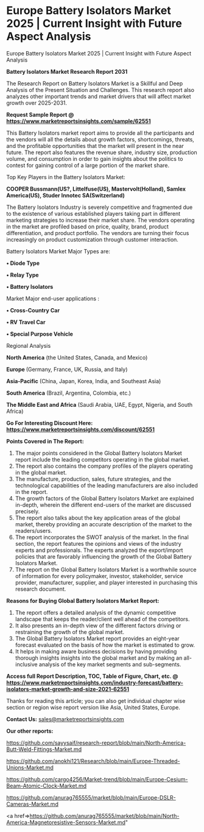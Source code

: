 # Europe Battery Isolators Market 2025 | Current Insight with Future Aspect Analysis
Europe Battery Isolators Market 2025 | Current Insight with Future Aspect Analysis

<strong>Battery Isolators Market Research Report 2031</strong>

The Research Report on Battery Isolators Market is a Skillful and Deep Analysis of the Present Situation and Challenges. This research report also analyzes other important trends and market drivers that will affect market growth over 2025-2031.

<strong>Request Sample Report @ <a href=https://www.marketreportsinsights.com/sample/62551>https://www.marketreportsinsights.com/sample/62551</a></strong>

This Battery Isolators market report aims to provide all the participants and the vendors will all the details about growth factors, shortcomings, threats, and the profitable opportunities that the market will present in the near future. The report also features the revenue share, industry size, production volume, and consumption in order to gain insights about the politics to contest for gaining control of a large portion of the market share.

Top Key Players in the Battery Isolators Market:

<strong>COOPER Bussmann(US?, Littelfuse(US), Mastervolt(Holland), Samlex America(US), Studer Innotec SA(Switzerland)</strong>

The Battery Isolators Industry is severely competitive and fragmented due to the existence of various established players taking part in different marketing strategies to increase their market share. The vendors operating in the market are profiled based on price, quality, brand, product differentiation, and product portfolio. The vendors are turning their focus increasingly on product customization through customer interaction.

Battery Isolators Market Major Types are:

<strong>• Diode Type

• Relay Type

• Battery Isolators</strong>

Market Major end-user applications :

<strong>• Cross-Country Car

• RV Travel Car

• Special Purpose Vehicle</strong>

Regional Analysis

</u><strong><b>North America</b></strong> (the United States, Canada, and Mexico)

<strong><b>Europe </b></strong>(Germany, France, UK, Russia, and Italy)

<strong><b>Asia-Pacific</b></strong> (China, Japan, Korea, India, and Southeast Asia)

<strong><b>South America</b></strong> (Brazil, Argentina, Colombia, etc.)

<strong><b>The Middle East and Africa</b></strong> (Saudi Arabia, UAE, Egypt, Nigeria, and South Africa)

<strong>Go For Interesting Discount Here: <a href=https://www.marketreportsinsights.com/discount/62551>https://www.marketreportsinsights.com/discount/62551</a></strong>

<strong>Points Covered in The Report:</strong>
<ol>
  <li>The major points considered in the Global Battery Isolators Market report include the leading competitors operating in the global market.</li>
  <li>The report also contains the company profiles of the players operating in the global market.</li>
  <li>The manufacture, production, sales, future strategies, and the technological capabilities of the leading manufacturers are also included in the report.</li>
  <li>The growth factors of the Global Battery Isolators Market are explained in-depth, wherein the different end-users of the market are discussed precisely.</li>
  <li>The report also talks about the key application areas of the global market, thereby providing an accurate description of the market to the readers/users.</li>
  <li>The report incorporates the SWOT analysis of the market. In the final section, the report features the opinions and views of the industry experts and professionals. The experts analyzed the export/import policies that are favorably influencing the growth of the Global Battery Isolators Market.</li>
  <li>The report on the Global Battery Isolators Market is a worthwhile source of information for every policymaker, investor, stakeholder, service provider, manufacturer, supplier, and player interested in purchasing this research document.</li>
</ol>
<strong>Reasons for Buying Global Battery Isolators Market Report:</strong>

<ol>
  <li>The report offers a detailed analysis of the dynamic competitive landscape that keeps the reader/client well ahead of the competitors.</li>
  <li>It also presents an in-depth view of the different factors driving or restraining the growth of the global market.</li>
  <li>The Global Battery Isolators Market report provides an eight-year forecast evaluated on the basis of how the market is estimated to grow.</li>
  <li>It helps in making aware business decisions by having providing thorough insights insights into the global market and by making an all-inclusive analysis of the key market segments and sub-segments.</li>
</ol>
<strong>Access full Report Description, TOC, Table of Figure, Chart, etc. @ <a href=https://www.marketreportsinsights.com/industry-forecast/battery-isolators-market-growth-and-size-2021-62551>https://www.marketreportsinsights.com/industry-forecast/battery-isolators-market-growth-and-size-2021-62551</a></strong>


Thanks for reading this article; you can also get individual chapter wise section or region wise report version like Asia, United States, Europe.

<strong>Contact Us:</strong>
sales@marketreportsinsights.com

<strong>Our other reports:</strong>

<a href=https://github.com/sayysaif/research-report/blob/main/North-America-Butt-Weld-Fittings-Market.md>https://github.com/sayysaif/research-report/blob/main/North-America-Butt-Weld-Fittings-Market.md</a>

<a href=https://github.com/anokhi121/Research/blob/main/Europe-Threaded-Unions-Market.md>https://github.com/anokhi121/Research/blob/main/Europe-Threaded-Unions-Market.md</a>

<a href=https://github.com/cargo4256/Market-trend/blob/main/Europe-Cesium-Beam-Atomic-Clock-Market.md>https://github.com/cargo4256/Market-trend/blob/main/Europe-Cesium-Beam-Atomic-Clock-Market.md</a>

<a href=https://github.com/anurag765555/market/blob/main/Europe-DSLR-Cameras-Market.md>https://github.com/anurag765555/market/blob/main/Europe-DSLR-Cameras-Market.md</a>

<a href=>https://github.com/anurag765555/market/blob/main/North-America-Magnetoresistive-Sensors-Market.md</a>"
